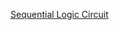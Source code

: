 [Sequential Logic Circuit](/docs/knowledge-network-database-repository/Sequential%20Logic%20Circuit.md)
